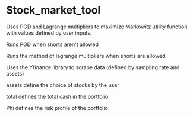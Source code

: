 # Stock_market_tool

Uses PGD and Lagrange multipliers to maximize Markowitz utility function with values defined by user inputs.

Runs PGD when shorts aren't allowed

Runs the method of lagrange multipliers when shorts are allowed

Uses the Yfinance library to scrape data (defined by sampling rate and assets)

assets define the choice of stocks by the user

total defines the total cash in the portfolio

Phi defines the risk profile of the portfolio
